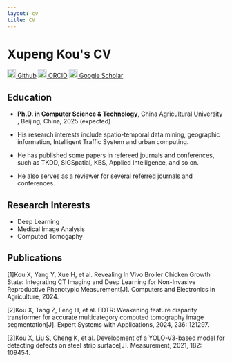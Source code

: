 ```yaml
---
layout: cv
title: CV
---
```

# Xupeng Kou's CV

<a href="https://github.com/Github-XKou"><img src="https://github.githubassets.com/assets/GitHub-Mark-ea2971cee799.png" width="20px" height="20px"> Github</a>
<a href="https://orcid.org/0000-0002-3246-6820"><img src="https://orcid.org/assets/vectors/orcid.logo.icon.svg" width="20px" height="20px"> ORCID</a>
<a href="https://scholar.google.com/citations?user=tDQGkQMAAAAJ&hl=zh-CN"><img src="https://upload.wikimedia.org/wikipedia/commons/thumb/c/c7/Google_Scholar_logo.svg/240px-Google_Scholar_logo.svg.png" width="20px" height="20px"> Google Scholar</a>

<h2>Education</h2>
<ul>
<li>
<p><strong>Ph.D. in Computer Science & Technology</strong>, China Agricultural University , Beijing, China, 2025 (expected)</p>

<li>
<p>His research interests include spatio-temporal data mining, geographic information, Intelligent Traffic System and urban computing.</p>
<li>
<p>He has published some papers in refereed journals and conferences, such as TKDD, SIGSpatial, KBS, Applied Intelligence, and so on.

<li>
<p>He also serves as a reviewer for several referred journals and conferences.</p>
</ul>
<h2>Research Interests</h2>
<ul>
<li>Deep Learning</li>
<li>Medical Image Analysis</li>
<li>Computed Tomogaphy</li>
</ul>
<h2>Publications</h2>

[1]Kou X, Yang Y, Xue H, et al. Revealing In Vivo Broiler Chicken Growth State: Integrating CT Imaging and Deep Learning for Non-Invasive Reproductive Phenotypic Measurement[J]. Computers and Electronics in Agriculture, 2024. 

<p>[2]Kou X, Tang Z, Feng H, et al. FDTR: Weakening feature disparity transformer for accurate multicategory computed tomography image segmentation[J]. Expert Systems with Applications, 2024, 236: 121297.</p>

<p>[3]Kou X, Liu S, Cheng K, et al. Development of a YOLO-V3-based model for detecting defects on steel strip surface[J]. Measurement, 2021, 182: 109454.</p>

